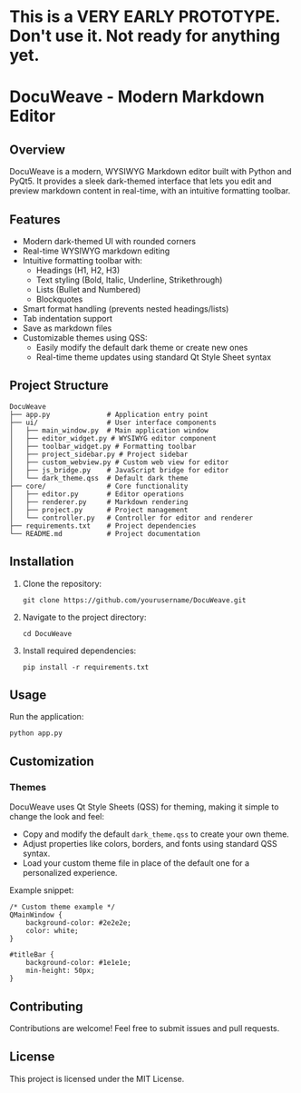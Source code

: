 # This is a VERY EARLY PROTOTYPE. Don't use it. Not ready for anything yet.

# DocuWeave - Modern Markdown Editor

## Overview
DocuWeave is a modern, WYSIWYG Markdown editor built with Python and PyQt5. It provides a sleek dark-themed interface that lets you edit and preview markdown content in real-time, with an intuitive formatting toolbar.

## Features
- Modern dark-themed UI with rounded corners
- Real-time WYSIWYG markdown editing
- Intuitive formatting toolbar with:
  - Headings (H1, H2, H3)
  - Text styling (Bold, Italic, Underline, Strikethrough)
  - Lists (Bullet and Numbered)
  - Blockquotes
- Smart format handling (prevents nested headings/lists)
- Tab indentation support
- Save as markdown files
- Customizable themes using QSS:
  - Easily modify the default dark theme or create new ones
  - Real-time theme updates using standard Qt Style Sheet syntax

## Project Structure
```
DocuWeave
├── app.py              # Application entry point
├── ui/                 # User interface components
│   ├── main_window.py  # Main application window
│   ├── editor_widget.py # WYSIWYG editor component
│   ├── toolbar_widget.py # Formatting toolbar
│   ├── project_sidebar.py # Project sidebar
│   ├── custom_webview.py # Custom web view for editor
│   ├── js_bridge.py    # JavaScript bridge for editor
│   └── dark_theme.qss  # Default dark theme
├── core/               # Core functionality
│   ├── editor.py       # Editor operations
│   ├── renderer.py     # Markdown rendering
│   ├── project.py      # Project management
│   └── controller.py   # Controller for editor and renderer
├── requirements.txt    # Project dependencies
└── README.md           # Project documentation
```

## Installation
1. Clone the repository:
   ```
   git clone https://github.com/yourusername/DocuWeave.git
   ```
2. Navigate to the project directory:
   ```
   cd DocuWeave
   ```
3. Install required dependencies:
   ```
   pip install -r requirements.txt
   ```

## Usage
Run the application:
```
python app.py
```

## Customization
### Themes
DocuWeave uses Qt Style Sheets (QSS) for theming, making it simple to change the look and feel:
- Copy and modify the default `dark_theme.qss` to create your own theme.
- Adjust properties like colors, borders, and fonts using standard QSS syntax.
- Load your custom theme file in place of the default one for a personalized experience.

Example snippet:
```qss
/* Custom theme example */
QMainWindow {
    background-color: #2e2e2e;
    color: white;
}

#titleBar {
    background-color: #1e1e1e;
    min-height: 50px;
}
```

## Contributing
Contributions are welcome! Feel free to submit issues and pull requests.

## License
This project is licensed under the MIT License.